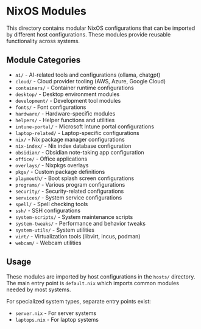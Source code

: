 # NixOS Modules

This directory contains modular NixOS configurations that can be imported by different host configurations. These modules provide reusable functionality across systems.

## Module Categories

- `ai/` - AI-related tools and configurations (ollama, chatgpt)
- `cloud/` - Cloud provider tooling (AWS, Azure, Google Cloud)
- `containers/` - Container runtime configurations
- `desktop/` - Desktop environment modules
- `development/` - Development tool modules
- `fonts/` - Font configurations
- `hardware/` - Hardware-specific modules
- `helpers/` - Helper functions and utilities
- `intune-portal/` - Microsoft Intune portal configurations
- `laptop-related/` - Laptop-specific configurations
- `nix/` - Nix package manager configurations
- `nix-index/` - Nix index database configuration
- `obsidian/` - Obsidian note-taking app configuration
- `office/` - Office applications
- `overlays/` - Nixpkgs overlays
- `pkgs/` - Custom package definitions
- `playmouth/` - Boot splash screen configurations
- `programs/` - Various program configurations
- `security/` - Security-related configurations
- `services/` - System service configurations
- `spell/` - Spell checking tools
- `ssh/` - SSH configurations
- `system-scripts/` - System maintenance scripts
- `system-tweaks/` - Performance and behavior tweaks
- `system-utils/` - System utilities
- `virt/` - Virtualization tools (libvirt, incus, podman)
- `webcam/` - Webcam utilities

## Usage

These modules are imported by host configurations in the `hosts/` directory. The main entry point is `default.nix` which imports common modules needed by most systems.

For specialized system types, separate entry points exist:
- `server.nix` - For server systems
- `laptops.nix` - For laptop systems